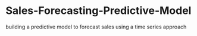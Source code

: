 # Sales-Forecasting-Predictive-Model
building a predictive model to forecast sales using a time series approach

